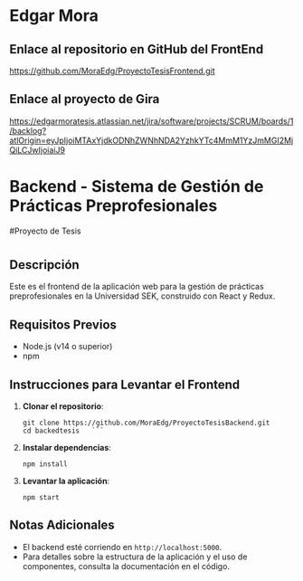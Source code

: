 
# Edgar Mora


## Enlace al repositorio en GitHub del FrontEnd
https://github.com/MoraEdg/ProyectoTesisFrontend.git

## Enlace al proyecto de Gira
https://edgarmoratesis.atlassian.net/jira/software/projects/SCRUM/boards/1/backlog?atlOrigin=eyJpIjoiMTAxYjdkODNhZWNhNDA2YzhkYTc4MmM1YzJmMGI2MjQiLCJwIjoiaiJ9

# Backend - Sistema de Gestión de Prácticas Preprofesionales
#Proyecto de Tesis 
#

## Descripción
Este es el frontend de la aplicación web para la gestión de prácticas preprofesionales en la Universidad SEK, construido con React y Redux.

## Requisitos Previos
- Node.js (v14 o superior)
- npm

## Instrucciones para Levantar el Frontend

1. **Clonar el repositorio**:
   ```
   git clone https://github.com/MoraEdg/ProyectoTesisBackend.git
   cd backedtesis   ```

2. **Instalar dependencias**:
   ```
   npm install
   ```

4. **Levantar la aplicación**:
   ```
   npm start
   ```

## Notas Adicionales
- El backend esté corriendo en `http://localhost:5000`.
- Para detalles sobre la estructura de la aplicación y el uso de componentes, consulta la documentación en el código.

